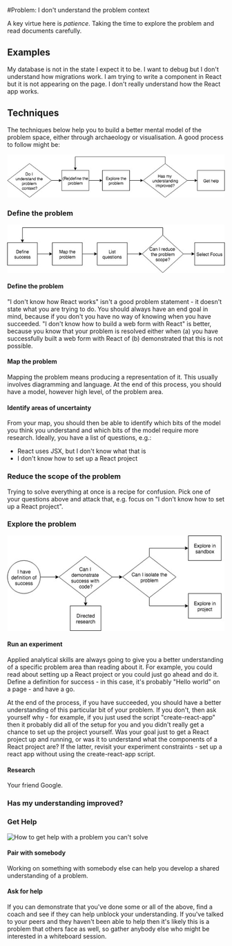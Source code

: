 #Problem: I don't understand the problem context

A key virtue here is *patience*. Taking the time to explore the problem and read documents carefully.

## Examples
My database is not in the state I expect it to be. I want to debug but I don't understand how migrations work.
I am trying to write a component in React but it is not appearing on the page. I don't really understand how the React app works.

## Techniques
The techniques below help you to build a better mental model of the problem space, either through archaeology or visualisation. A good process to follow might be:

![How to get better understanding of a problem context](problem-context-flow.jpg "Problem Context Flow")

### Define the problem

![How to get a better problem definition](define-problem-flow.jpg "Defining Problem Flow")

#### Define the problem
"I don't know how React works" isn't a good problem statement - it doesn't state what you are trying to do. You should always have an end goal in mind, because if you don't you have no way of knowing when you have succeeded. "I don't know how to build a web form with React" is better, because you know that your problem is resolved either when (a) you have successfully built a web form with React of (b) demonstrated that this is not possible.

#### Map the problem
Mapping the problem means producing a representation of it. This usually involves diagramming and language. At the end of this process, you should have a model, however high level, of the problem area.

#### Identify areas of uncertainty
From your map, you should then be able to identify which bits of the model you think you understand and which bits of the model require more research. Ideally, you have a list of questions, e.g.:
- React uses JSX, but I don't know what that is
- I don't know how to set up a React project

### Reduce the scope of the problem
Trying to solve everything at once is a recipe for confusion. Pick one of your questions above and attack that, e.g. focus on "I don't know how to set up a React project".

### Explore the problem

![How to explore a problem to gain understanding and achieve success](explore-problem-flow.jpg "Exploring problem flow")


#### Run an experiment
Applied analytical skills are always going to give you a better understanding of a specific problem area than reading about it. For example, you could read about setting up a React project or you could just go ahead and do it. Define a definition for success - in this case, it's probably "Hello world" on a page - and have a go.

At the end of the process, if you have succeeded, you should have a better understanding of this particular bit of your problem. If you don't, then ask yourself why - for example, if you just used the script "create-react-app" then it probably did all of the setup for you and you didn't really get a chance to set up the project yourself. Was your goal just to get a React project up and running, or was it to understand what the components of a React project are? If the latter, revisit your experiment constraints - set up a react app without using the create-react-app script.  

#### Research
Your friend Google.

### Has my understanding improved?

### Get Help

![How to get help with a problem you can't solve](get-help-flow.jpg "Get help flow")

#### Pair with somebody
Working on something with somebody else can help you develop a shared understanding of a problem.

#### Ask for help
If you can demonstrate that you've done some or all of the above, find a coach and see if they can help unblock your understanding. If you've talked to your peers and they haven't been able to help then it's likely this is a problem that others face as well, so gather anybody else who might be interested in a whiteboard session.  
